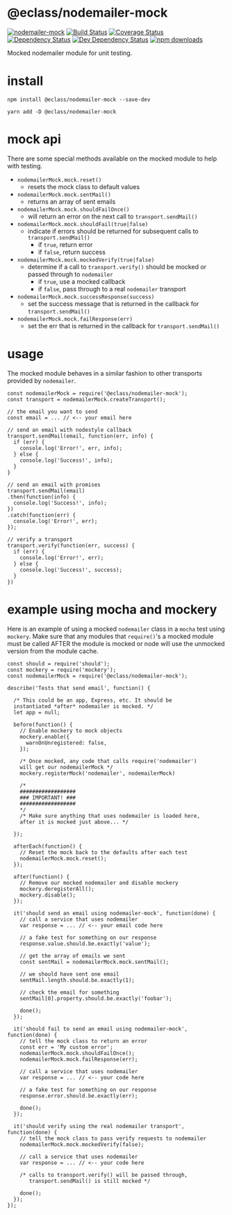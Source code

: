 # @eclass/nodemailer-mock

[![nodemailer-mock](https://img.shields.io/npm/v/@eclass/nodemailer-mock.svg)](https://www.npmjs.com/package/@eclass/nodemailer-mock)
[![Build Status](https://img.shields.io/travis/eclass/nodemailer-mock.svg)](https://travis-ci.org/eclass/nodemailer-mock)
[![Coverage Status](https://img.shields.io/coveralls/eclass/nodemailer-mock/master.svg?style=flat-square)](https://coveralls.io/github/eclass/nodemailer-mock?branch=master)
[![Dependency Status](https://david-dm.org/eclass/nodemailer-mock.svg)](https://david-dm.org/eclass/nodemailer-mock)
[![Dev Dependency Status](https://david-dm.org/eclass/nodemailer-mock/dev-status.svg)](https://david-dm.org/eclass/nodemailer-mock?type=dev)
[![npm downloads](https://img.shields.io/npm/dm/@eclass/nodemailer-mock.svg)](https://www.npmjs.com/package/@eclass/nodemailer-mock)

Mocked nodemailer module for unit testing.

# install


```
npm install @eclass/nodemailer-mock --save-dev
```

```
yarn add -D @eclass/nodemailer-mock
```

# mock api
There are some special methods available on the mocked module to help with testing.

* `nodemailerMock.mock.reset()`
  * resets the mock class to default values
* `nodemailerMock.mock.sentMail()`
  * returns an array of sent emails
* `nodemailerMock.mock.shouldFailOnce()`
  * will return an error on the next call to `transport.sendMail()`
* `nodemailerMock.mock.shouldFail(true|false)`
  * indicate if errors should be returned for subsequent calls to `transport.sendMail()`
    * if `true`, return error
    * if `false`, return success
* `nodemailerMock.mock.mockedVerify(true|false)`
  * determine if a call to `transport.verify()` should be mocked or passed through to `nodemailer`
    * if `true`, use a mocked callback
    * if `false`, pass through to a real `nodemailer` transport
* `nodemailerMock.mock.successResponse(success)`
  * set the success message that is returned in the callback for `transport.sendMail()`
* `nodemailerMock.mock.failResponse(err)`
  * set the err that is returned in the callback for `transport.sendMail()`

# usage
The mocked module behaves in a similar fashion to other transports provided by `nodemailer`.

```
const nodemailerMock = require('@eclass/nodemailer-mock');
const transport = nodemailerMock.createTransport();

// the email you want to send
const email = ... // <-- your email here

// send an email with nodestyle callback
transport.sendMail(email, function(err, info) {
  if (err) {
    console.log('Error!', err, info);
  } else {
    console.log('Success!', info);
  }
}

// send an email with promises
transport.sendMail(email)
.then(function(info) {
  console.log('Success!', info);
})
.catch(function(err) {
  console.log('Error!', err);
});

// verify a transport
transport.verify(function(err, success) {
  if (err) {
    console.log('Error!', err);
  } else {
    console.log('Success!', success);
  }
})
```

# example using mocha and mockery
Here is an example of using a mocked `nodemailer` class in a `mocha` test using `mockery`. Make sure that
any modules that `require()`'s a mocked module must be called AFTER the module is mocked or node will use
the unmocked version from the module cache.

```
const should = require('should');
const mockery = require('mockery');
const nodemailerMock = require('@eclass/nodemailer-mock');

describe('Tests that send email', function() {

  /* This could be an app, Express, etc. It should be 
  instantiated *after* nodemailer is mocked. */
  let app = null;

  before(function() {
    // Enable mockery to mock objects
    mockery.enable({
      warnOnUnregistered: false,
    });
    
    /* Once mocked, any code that calls require('nodemailer') 
    will get our nodemailerMock */
    mockery.registerMock('nodemailer', nodemailerMock)
    
    /*
    ##################
    ### IMPORTANT! ###
    ##################
    */
    /* Make sure anything that uses nodemailer is loaded here, 
    after it is mocked just above... */

  });
  
  afterEach(function() {
    // Reset the mock back to the defaults after each test
    nodemailerMock.mock.reset();
  });
  
  after(function() {
    // Remove our mocked nodemailer and disable mockery
    mockery.deregisterAll();
    mockery.disable();
  });
  
  it('should send an email using nodemailer-mock', function(done) {
    // call a service that uses nodemailer
    var response = ... // <-- your email code here
    
    // a fake test for something on our response
    response.value.should.be.exactly('value');
    
    // get the array of emails we sent
    const sentMail = nodemailerMock.mock.sentMail();
    
    // we should have sent one email
    sentMail.length.should.be.exactly(1);
    
    // check the email for something
    sentMail[0].property.should.be.exactly('foobar');
    
    done();
  });
  
  it('should fail to send an email using nodemailer-mock', function(done) {
    // tell the mock class to return an error
    const err = 'My custom error';
    nodemailerMock.mock.shouldFailOnce();
    nodemailerMock.mock.failResponse(err);
  
    // call a service that uses nodemailer
    var response = ... // <-- your code here
    
    // a fake test for something on our response
    response.error.should.be.exactly(err);
    
    done();
  });
  
  it('should verify using the real nodemailer transport', function(done) {
    // tell the mock class to pass verify requests to nodemailer
    nodemailerMock.mock.mockedVerify(false);
  
    // call a service that uses nodemailer
    var response = ... // <-- your code here
    
    /* calls to transport.verify() will be passed through, 
       transport.sendMail() is still mocked */

    done();
  });
});
```
